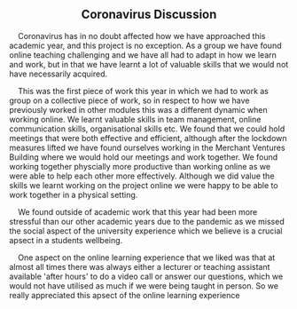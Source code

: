 <h2 align="center"> <b> Coronavirus Discussion </b> </h2>

<p align="left"> &nbsp;&nbsp;&nbsp;&nbsp;Coronavirus has in no doubt affected how we have approached this academic year, and this project is no exception. As a group we have found online teaching challenging and we have all had to adapt in how we learn and work, but in that we have learnt a lot of valuable skills that we 
would not have necessarily acquired.</p>

<p>&nbsp;&nbsp;&nbsp;&nbsp;This was the first piece of work this year in which we had to work as group on a collective piece of work, so in respect to how we have previously worked in other modules this was a different dynamic when working online. We learnt valuable skills in team management, online communication skills, 
organisational skills etc. We found that we could hold meetings that were both effective and efficient, although after the lockdown measures lifted we 
have found ourselves working in the Merchant Ventures Building where we would hold our meetings and work together. We found working together physcially 
more productive than working online as we were able to help each other more effectively. Although we did value the skills we learnt working on the 
project online we were happy to be able to work together in a physical setting.</p>

<p>&nbsp;&nbsp;&nbsp;&nbsp;We found outside of academic work that this year had been more stressful than our other academic years due to the pandemic as we missed the social aspect of the university experience which we believe is a crucial apsect in a students wellbeing.</p>

<p>&nbsp;&nbsp;&nbsp;&nbsp;One aspect on the online learning experience that we liked was that at almost all times there was always either a lecturer or teaching assistant available 'after hours' to do a video call or answer our questions, which we would not have utilised as much if we were being taught in person. So we 
really appreciated this apsect of the online learning experience </p>





